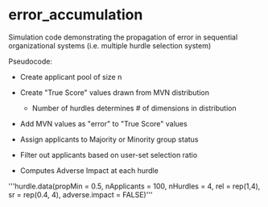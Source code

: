 # error_accumulation
Simulation code demonstrating the propagation of error in sequential organizational systems (i.e. multiple hurdle selection system)

Pseudocode:

* Create applicant pool of size n

* Create "True Score" values drawn from MVN distribution
  * Number of hurdles determines # of dimensions in distribution
  
* Add MVN values as "error" to "True Score" values

* Assign applicants to Majority or Minority group status

* Filter out applicants based on user-set selection ratio

* Computes Adverse Impact at each hurdle

'''hurdle.data(propMin = 0.5, 
            nApplicants = 100, 
            nHurdles = 4, 
            rel = rep(1,4), 
            sr = rep(0.4, 4), 
            adverse.impact = FALSE)'''
